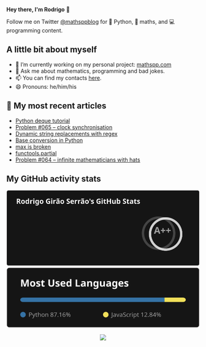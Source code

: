 **Hey there, I'm Rodrigo** 👋

Follow me on Twitter [@mathsppblog][twitter] for 🐍 Python, 🧠 maths, and 💻 programming content.


## A little bit about myself

- 🔭 I’m currently working on my personal project: [mathspp.com](https://mathspp.com)
- 💬 Ask me about mathematics, programming and bad jokes.
- 📫 You can find my contacts [here](https://mathspp.com/about#contacts).
- 😄 Pronouns: he/him/his


## 📖 My most recent articles

<!-- BLOG-POST-LIST:START -->
- [Python deque tutorial](https://mathspp.com/blog/python-deque-tutorial)
- [Problem #065 – clock synchronisation](https://mathspp.com/blog/problems/clock-synchronisation)
- [Dynamic string replacements with regex](https://mathspp.com/blog/dynamic-string-replacements-with-regex)
- [Base conversion in Python](https://mathspp.com/blog/base-conversion-in-python)
- [max is broken](https://mathspp.com/blog/max-is-broken)
- [functools.partial](https://mathspp.com/blog/functools-partial)
- [Problem #064 – infinite mathematicians with hats](https://mathspp.com/blog/problems/infinite-mathematicians-with-hats)
<!-- BLOG-POST-LIST:END -->


##  My GitHub activity stats

<!-- Thanks to ofek! -->

<img src="general_stats.svg" alt="GitHub Statistics" loading="lazy">

<img src="language_stats.svg" alt="Top Languages" loading="lazy">

<p align='center'><img src='https://visitor-badge.laobi.icu/badge?page_id=RodrigoGiraoSerrao'></p>

[twitter]: https://twitter.com/mathsppblog

